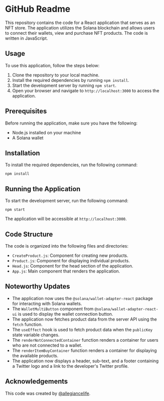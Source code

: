 # GitHub Readme

This repository contains the code for a React application that serves as an NFT store. The application utilizes the Solana blockchain and allows users to connect their wallets, view and purchase NFT products. The code is written in JavaScript.

## Usage

To use this application, follow the steps below:

1. Clone the repository to your local machine.
2. Install the required dependencies by running `npm install`.
3. Start the development server by running `npm start`.
4. Open your browser and navigate to `http://localhost:3000` to access the application.

## Prerequisites

Before running the application, make sure you have the following:

- Node.js installed on your machine
- A Solana wallet

## Installation

To install the required dependencies, run the following command:

```
npm install
```

## Running the Application

To start the development server, run the following command:

```
npm start
```

The application will be accessible at `http://localhost:3000`.

## Code Structure

The code is organized into the following files and directories:

- `CreateProduct.js`: Component for creating new products.
- `Product.js`: Component for displaying individual products.
- `Head.js`: Component for the head section of the application.
- `App.js`: Main component that renders the application.

## Noteworthy Updates

- The application now uses the `@solana/wallet-adapter-react` package for interacting with Solana wallets.
- The `WalletMultiButton` component from `@solana/wallet-adapter-react-ui` is used to display the wallet connection button.
- The application now fetches product data from the server API using the `fetch` function.
- The `useEffect` hook is used to fetch product data when the `publicKey` state variable changes.
- The `renderNotConnectedContainer` function renders a container for users who are not connected to a wallet.
- The `renderItemBuyContainer` function renders a container for displaying the available products.
- The application now displays a header, sub-text, and a footer containing a Twitter logo and a link to the developer's Twitter profile.

## Acknowledgements

This code was created by [@allegiancelife](https://twitter.com/allegiancelife).